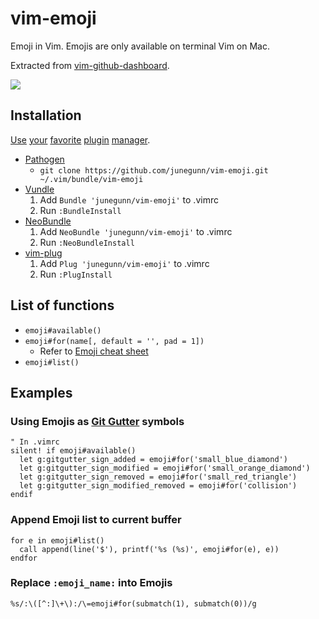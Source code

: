 vim-emoji
=========

Emoji in Vim. Emojis are only available on terminal Vim on Mac.

Extracted from
[vim-github-dashboard](https://github.com/junegunn/vim-github-dashboard).

![](https://raw.github.com/junegunn/vim-emoji/png/emoji-sign.png)

Installation
------------

[Use](https://github.com/tpope/vim-pathogen)
[your](https://github.com/gmarik/vundle)
[favorite](https://github.com/junegunn/vim-plug)
[plugin](https://github.com/Shougo/neobundle.vim)
[manager](https://github.com/MarcWeber/vim-addon-manager).

- [Pathogen](https://github.com/tpope/vim-pathogen)
  - `git clone https://github.com/junegunn/vim-emoji.git ~/.vim/bundle/vim-emoji`
- [Vundle](https://github.com/gmarik/vundle)
  1. Add `Bundle 'junegunn/vim-emoji'` to .vimrc
  2. Run `:BundleInstall`
- [NeoBundle](https://github.com/Shougo/neobundle.vim)
  1. Add `NeoBundle 'junegunn/vim-emoji'` to .vimrc
  2. Run `:NeoBundleInstall`
- [vim-plug](https://github.com/junegunn/vim-plug)
  1. Add `Plug 'junegunn/vim-emoji'` to .vimrc
  2. Run `:PlugInstall`

List of functions
-----------------

- `emoji#available()`
- `emoji#for(name[, default = '', pad = 1])`
  - Refer to [Emoji cheat sheet](http://www.emoji-cheat-sheet.com)
- `emoji#list()`

Examples
--------

### Using Emojis as [Git Gutter](https://github.com/airblade/vim-gitgutter) symbols

```vim
" In .vimrc
silent! if emoji#available()
  let g:gitgutter_sign_added = emoji#for('small_blue_diamond')
  let g:gitgutter_sign_modified = emoji#for('small_orange_diamond')
  let g:gitgutter_sign_removed = emoji#for('small_red_triangle')
  let g:gitgutter_sign_modified_removed = emoji#for('collision')
endif
```

### Append Emoji list to current buffer

```vim
for e in emoji#list()
  call append(line('$'), printf('%s (%s)', emoji#for(e), e))
endfor
```

### Replace `:emoji_name:` into Emojis

```vim
%s/:\([^:]\+\):/\=emoji#for(submatch(1), submatch(0))/g
```

